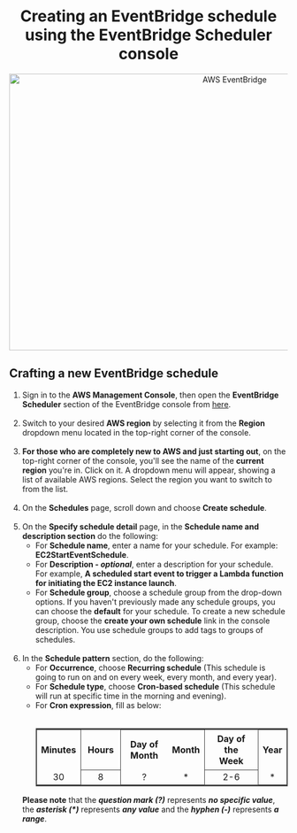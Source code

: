 <h1 align= "center">Creating an EventBridge schedule using the EventBridge Scheduler console</h1>
<div align="center">
  <img src="https://myprojectrelatedimages.s3.ap-south-1.amazonaws.com/EC2StartandStop/EventBridge+Schedules/AWS+EventBridge+Title.png" alt="AWS EventBridge" width="800" height="500">
</div>

<h2 align= "left">Crafting a new EventBridge schedule</h2>
<ol>
  <li>Sign in to the <strong>AWS Management Console</strong>, then open the <strong>EventBridge Scheduler</strong> section of the EventBridge console from <a href= "https://ap-south-1.console.aws.amazon.com/scheduler/home?region=ap-south-1#schedules">here</a>.</li><br>
  <li>Switch to your desired <strong>AWS region</strong> by selecting it from the <strong>Region</strong> dropdown menu located in the top-right corner of the console.</li><br>
  
  <li><strong>For those who are completely new to AWS and just starting out</strong>, on the top-right corner of the console, you'll see the name of the <strong>current region</strong> you're in. Click on it. A dropdown menu will appear, showing a list of available AWS regions. Select the region you want to switch to from the list.</li><br>
  
  <li>On the <strong>Schedules</strong> page, scroll down and choose <strong>Create schedule</strong>.</li><br>
  
  <li>On the <strong>Specify schedule detail</strong> page, in the <strong>Schedule name and description section</strong> do the following:
    <ul>
      <li>For <strong>Schedule name</strong>, enter a name for your schedule. For example: <strong>EC2StartEventSchedule</strong>.</li>
      <li>For <strong>Description - <em>optional</em></strong>, enter a description for your schedule.<br>For example, <strong>A scheduled start event to trigger a Lambda function for initiating the EC2 instance launch</strong>.</li>
      <li>For <strong>Schedule group</strong>, choose a schedule group from the drop-down options. If you haven't previously made any schedule groups, you can choose the <strong>default</strong> for your schedule. To create a new schedule group, choose the <strong>create your own schedule</strong> link in the console description. You use schedule groups to add tags to groups of schedules.</li>
    </ul>
  </li><br>
  <li>In the <strong>Schedule pattern</strong> section, do the following:
    <ul>
      <li>For <strong>Occurrence</strong>, choose <strong>Recurring schedule</strong> (This schedule is going to run on and on every week, every month, and every year).</li>
      <li>For <strong>Schedule type</strong>, choose <strong>Cron-based schedule</strong> (This schedule will run at specific time in the morning and evening).</li>
      <li>For <strong>Cron expression</strong>, fill as below:

<div align="left">
<br>
<table style="border-collapse: collapse; border: 2px solid #444;">
  <tr>
    <th>Minutes</th>
    <th style="border: 1px solid #444; padding: 6px 12px;">Hours</th>
    <th>Day of Month</th>
    <th>Month</th>
    <th style="border: 1px solid #444; padding: 6px 12px;">Day of the Week</th>
    <th>Year</th>
  </tr>
  <tr align="center">
    <td>30</td>
    <td style="border: 1px solid #444;">8</td>
    <td>?</td>
    <td>*</td>
    <td style="border: 1px solid #444;">2-6</td>
    <td>*</td>
  </tr>
 </table>
</div>
    </li>
</ul>

<strong>Please note</strong> that the <strong><em>question mark (?)</em></strong> represents <strong><em>no specific value</em></strong>, the <strong><em>asterisk (*)</em></strong> represents <strong><em>any value</em></strong> and the <strong><em>hyphen (-)</em></strong> represents <strong><em>a range</em></strong>.

